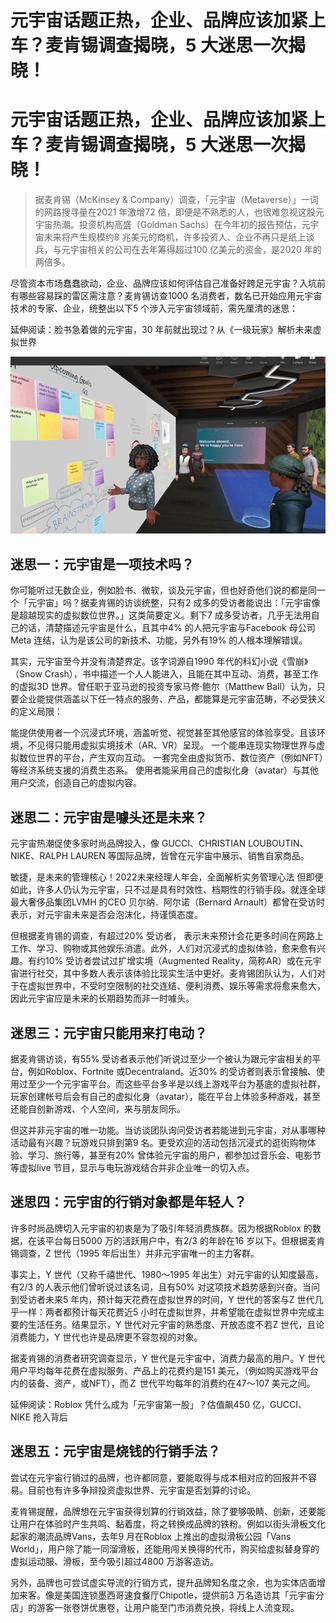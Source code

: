 # 元宇宙话题正热，企业、品牌应该加紧上车？麦肯锡调查揭晓，5 大迷思一次揭晓！


# 元宇宙话题正热，企业、品牌应该加紧上车？麦肯锡调查揭晓，5 大迷思一次揭晓！

> 据麦肯锡（McKinsey & Company）调查，「元宇宙（Metaverse）」一词的网路搜寻量在2021 年激增72 倍，即便是不熟悉的人，也很难忽视这股元宇宙热潮。投资机构高盛（Goldman Sachs）在今年初的报告预估，元宇宙未来将产生规模约8 兆美元的商机，许多投资人、企业不再只是纸上谈兵，与元宇宙相关的公司在去年筹得超过100 亿美元的资金，是2020 年的两倍多。

尽管资本市场蠢蠢欲动，企业、品牌应该如何评估自己准备好跨足元宇宙？入坑前有哪些容易踩的雷区需注意？麦肯锡访查1000 名消费者，数名已开始应用元宇宙技术的专家、企业，统整出以下5 个涉入元宇宙领域前，需先厘清的迷思：

延伸阅读：脸书急着做的元宇宙，30 年前就出现过？从《一级玩家》解析未来虚拟世界

![342](20728104743.png)

## 迷思一：元宇宙是一项技术吗？
你可能听过无数企业，例如脸书、微软，谈及元宇宙，但也好奇他们说的都是同一个「元宇宙」吗？据麦肯锡的访谈统整，只有2 成多的受访者能说出：「元宇宙像是超越现实的虚拟数位世界。」这类简要定义。剩下7 成多受访者，几乎无法用自己的话，清楚描述元宇宙是什么，且其中4% 的人把元宇宙与Facebook 母公司Meta 连结，认为是该公司的新技术、功能，另外有19% 的人根本理解错误。

其实，元宇宙至今并没有清楚界定。该字词源自1990 年代的科幻小说《雪崩》（Snow Crash），书中描述一个人人能进入，且能在其中互动、消费，甚至工作的虚拟3D 世界。曾任职于亚马逊的投资专家马修·鲍尔（Matthew Ball）认为，只要企业能提供涵盖以下任一特点的服务、产品，都能算是元宇宙范畴，不必受狭义的定义局限：

能提供使用者一个沉浸式环境，涵盖听觉、视觉甚至其他感官的体验享受。且该环境，不见得只能用虚拟实境技术（AR、VR）呈现。
一个能串连现实物理世界与虚拟数位世界的平台，产生双向互动。
一套完全由虚拟货币、数位资产（例如NFT）等经济系统支援的消费生态系。
使用者能采用自己的虚拟化身（avatar）与其他用户交流，创造自己的虚拟内容。
## 迷思二：元宇宙是噱头还是未来？
元宇宙热潮促使多家时尚品牌投入，像 GUCCI、CHRISTIAN LOUBOUTIN、NIKE、RALPH LAUREN 等国际品牌，皆曾在元宇宙中展示、销售自家商品。

 敏捷，是未来的管理核心！2022未来经理人年会，全面解析实务管理心法
但即便如此，许多人仍认为元宇宙，只不过是具有时效性、档期性的行销手段。就连全球最大奢侈品集团LVMH 的CEO 贝尔纳．阿尔诺（Bernard Arnault）都曾在受访时表示，对元宇宙未来是否会泡沫化，持谨慎态度。

但根据麦肯锡的调查，有超过20% 受访者， 表示未来预计会花更多时间在网路上工作、学习、购物或其他娱乐消遣。此外，人们对沉浸式的虚拟体验，愈来愈有兴趣。有约10% 受访者尝试过扩增实境（Augmented Reality，简称AR）或在元宇宙进行社交，其中多数人表示该体验比现实生活中更好。麦肯锡团队认为，人们对于在虚拟世界中，不受时空限制的社交连结、便利消费、娱乐等需求将愈来愈大，因此元宇宙应是未来的长期趋势而非一时噱头。

## 迷思三：元宇宙只能用来打电动？
据麦肯锡访谈，有55% 受访者表示他们听说过至少一个被认为跟元宇宙相关的平台，例如Roblox、Fortnite 或Decentraland。近30% 的受访者则表示曾接触、使用过至少一个元宇宙平台。而这些平台多半是以线上游戏平台为基底的虚拟社群，玩家创建帐号后会有自己的虚拟化身（avatar），能在平台上体验多种游戏，甚至还能自创新游戏、个人空间，来与朋友同乐。

但这并非元宇宙的唯一功能。当访谈团队询问受访者若能进到元宇宙，对从事哪种活动最有兴趣？玩游戏只排到第9 名。更受欢迎的活动包括沉浸式的逛街购物体验、学习、旅行等，甚至有20% 曾体验元宇宙的用户，都参加过音乐会、电影节等虚拟live 节目，显示与电玩游戏结合并非企业唯一的切入点。

## 迷思四：元宇宙的行销对象都是年轻人？
许多时尚品牌切入元宇宙的初衷是为了吸引年轻消费族群。因为根据Roblox 的数据，在该平台每日5000 万的活跃用户中，有2/3 的年龄在16 岁以下。但根据麦肯锡调查，Z 世代（1995 年后出生）并非元宇宙唯一的主力客群。

事实上，Y 世代（又称千禧世代、1980～1995 年出生）对元宇宙的认知度最高，有2/3 的人表示他们曾听说过该名词，且有50% 对这项技术趋势感到兴奋。当问到受访者未来5 年内，预计每天花费在虚拟世界的时间，Y 世代的答案与Z 世代几乎一样：两者都预计每天花费近5 小时在虚拟世界，并希望能在虚拟世界中完成主要的生活任务。结果显示，Y 世代对元宇宙的熟悉度、开放态度不若Z 世代，且论消费能力，Y 世代也许是品牌更不容忽视的对象。

据麦肯锡的消费者研究调查显示，Y 世代是元宇宙中，消费力最高的用户。Y 世代用户平均每年花费在虚拟服务、产品上的花费约是151 美元，（例如购买游戏平台内的装备、资产，或NFT），而Ｚ 世代平均每年的消费约在47～107 美元之间。

延伸阅读：Roblox 凭什么成为「元宇宙第一股」？估值飙450 亿，GUCCI、NIKE 抢入背后
## 迷思五：元宇宙是烧钱的行销手法？
尝试在元宇宙行销过的品牌，也许都同意，要能取得与成本相对应的回报并不容易。目前也有许多争辩投资虚拟世界、元宇宙是否划算的讨论。

麦肯锡提醒，品牌想在元宇宙获得划算的行销效益，除了要够吸睛、创新，还要能让用户在体验时产生共鸣、黏着度，将之转换成品牌的铁粉。例如以街头滑板文化起家的潮流品牌Vans，去年9 月在Roblox 上推出的虚拟滑板公园「Vans World」，用户除了能一同溜滑板，还能用闯关换得的代币，购买给虚拟替身穿的虚拟运动服、滑板，至今吸引超过4800 万游客造访。

另外，品牌也可尝试虚实导流的行销方式，提升品牌知名度之余，也为实体店面增加来客。像是美国连锁墨西哥速食餐厅Chipotle，提供前3 万名造访其「元宇宙分店」的游客一张卷饼优惠卷，让用户能至门市消费兑换，将线上人流变现。

